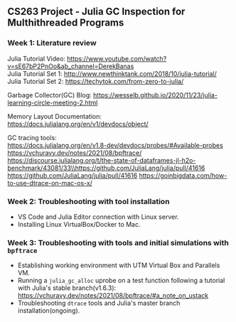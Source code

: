 ## CS263 Project - Julia GC Inspection for Multhithreaded Programs 

### Week 1: Literature review 

Julia Tutorial Video: https://www.youtube.com/watch?v=sE67bP2PnOo&ab_channel=DerekBanas
<br />Julia Tutorial Set 1: http://www.newthinktank.com/2018/10/julia-tutorial/
<br />Julia Tutorial Set 2: https://techytok.com/from-zero-to-julia/

Garbage Collector(GC) Blog: https://wesselb.github.io/2020/11/23/julia-learning-circle-meeting-2.html

Memory Layout Documentation: https://docs.julialang.org/en/v1/devdocs/object/

GC tracing tools:
<br />
https://docs.julialang.org/en/v1.8-dev/devdocs/probes/#Available-probes
https://vchuravy.dev/notes/2021/08/bpftrace/
https://discourse.julialang.org/t/the-state-of-dataframes-jl-h2o-benchmark/43081/33\\https://github.com/JuliaLang/julia/pull/41616
https://github.com/JuliaLang/julia/pull/41616
https://goinbigdata.com/how-to-use-dtrace-on-mac-os-x/

### Week 2: Troubleshooting with tool installation
- VS Code and Julia Editor connection with Linux server.
- Installing Linux VirtualBox/Docker to Mac.

### Week 3: Troubleshooting with tools and initial simulations with `bpftrace`
- Establishing working environment with UTM Virtual Box and Parallels VM.
- Running a `julia_gc_alloc` uprobe on a test function following a tutorial with Julia's stable branch(v1.6.3):
https://vchuravy.dev/notes/2021/08/bpftrace/#a_note_on_ustack
- Troubleshooting `dtrace` tools and Julia's master branch installation(ongoing).
